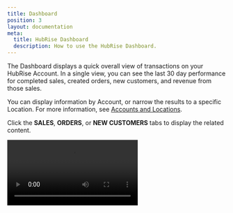 ```yaml
---
title: Dashboard
position: 3
layout: documentation
meta:
  title: HubRise Dashboard
  description: How to use the HubRise Dashboard.
---
```


The Dashboard displays a quick overall view of transactions on your HubRise Account. In a single view, you can see the last 30 day performance for completed sales, created orders, new customers, and revenue from those sales.

You can display information by Account, or narrow the results to a specific Location. For more information, see [Accounts and Locations](../gettingstarted/#accounts-and-locations).

Click the **SALES**, **ORDERS**, or **NEW CUSTOMERS** tabs to display the related content.

<video controls title="Changing tabs from the Dashboard">
  <source src="../images/010-dashboard-tab-switching.webm" type="video/webm"/>
</video>
